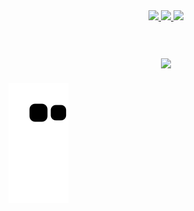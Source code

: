 





<div align="center">
  <a href="https://github.com/MisterDoom4">
  <img height="180em" src="https://github-readme-stats.vercel.app/api?username=MisterDoom4&show_icons=true&theme=chartreuse-dark&include_all_commits=true&count_private=true"/>
  <img height="180em" src="https://github-readme-stats.vercel.app/api/top-langs/?username=MisterDoom4&layout=compact&langs_count=7&theme=chartreuse-dark"/>
    <img src="https://github.com/TheDudeThatCode/TheDudeThatCode/blob/master/Assets/Hi.gif" width="29px"/> 
</div>

 <h2 align="center">
 <abc>
  
  <br>
    <img src="https://media.giphy.com/media/hQFfgnzV03wsQ9Lrzy/giphy.gif" width="500">
 </abc>
</h2> 
 
  ![Snake animation](https://github.com/MisterDoom4/MisterDoom4/blob/output/github-contribution-grid-snake.svg)
  
 

